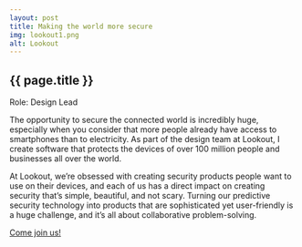 ```yaml
---
layout: post
title: Making the world more secure
img: lookout1.png
alt: Lookout
---
```

<section>
  <h1>{{ page.title }}</h1>
  <p class="meta">Role: Design Lead</p>
  <p>The opportunity to secure the connected world is incredibly huge, especially when you consider that more people already have access to smartphones than to electricity. As part of the design team at Lookout, I create software that protects the devices of over 100 million people and businesses all over the world.</p>
  <p>At Lookout, we’re obsessed with creating security products people want to use on their devices, and each of us has a direct impact on creating security that’s simple, beautiful, and not scary. Turning our predictive security technology into products that are sophisticated yet user-friendly is a huge challenge, and it’s all about collaborative problem-solving.</p>
  <p><a target="_blank" href="https://www.lookout.com/about/careers">Come join us!</a></p>
</section>

<ul class="grid shots fade" id="grid"></ul>